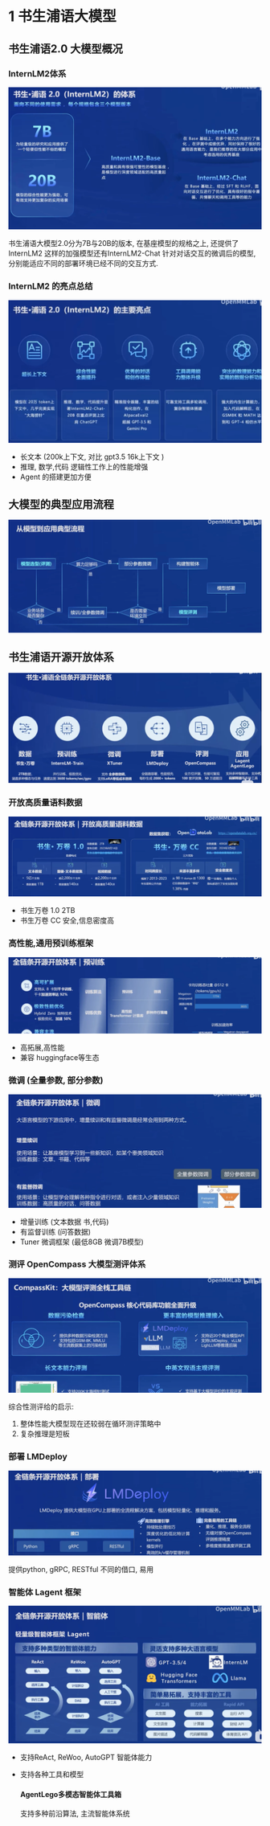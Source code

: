# 1 书生浦语大模型

## 书生浦语2.0 大模型概况

### InternLM2体系

![1](./Screenshot/1.png)

书生浦语大模型2.0分为7B与20B的版本, 在基座模型的规格之上, 还提供了InternLM2 这样的加强模型还有InternLM2-Chat 针对对话交互的微调后的模型, 分别能适应不同的部署环境已经不同的交互方式.

### InternLM2 的亮点总结

![2](./Screenshot/2.png)

- 长文本 (200k上下文, 对比 gpt3.5 16k上下文 )
- 推理, 数学,代码 逻辑性工作上的性能增强
- Agent 的搭建更加方便

## 大模型的典型应用流程

![3](./Screenshot/3.png)

## 书生浦语开源开放体系

![4](./Screenshot/4.png)

### 开放高质量语料数据

![5](./Screenshot/5.png)

- 书生万卷 1.0 2TB 
- 书生万卷 CC 安全,信息密度高

### 高性能,通用预训练框架

![6](./Screenshot/6.png)

- 高拓展,高性能
- 兼容 huggingface等生态

### 微调 (全量参数, 部分参数)

![7](./Screenshot/7.png)

- 增量训练 (文本数据 书,代码)
- 有监督训练 (问答数据)
- Tuner 微调框架 (最低8GB 微调7B模型)

### 测评 OpenCompass 大模型测评体系

![8](./Screenshot/8.png)

综合性测评给的启示: 

1. 整体性能大模型现在还较弱在循环测评策略中
2. 复杂推理是短板

### 部署 LMDeploy

![9](./Screenshot/9.png)

提供python, gRPC, RESTful 不同的借口, 易用

### 智能体 Lagent 框架

![10](./Screenshot/10.png)

- 支持ReAct, ReWoo, AutoGPT 智能体能力

- 支持各种工具和模型

  #### AgentLego多模态智能体工具箱 

  支持多种前沿算法, 主流智能体系统